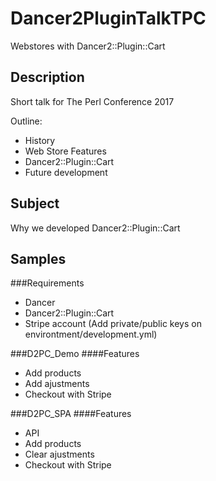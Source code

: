 # Dancer2PluginTalkTPC
Webstores with Dancer2::Plugin::Cart

## Description
Short talk for The Perl Conference 2017

Outline:

  - History
  - Web Store Features
  - Dancer2::Plugin::Cart
  - Future development
 

## Subject
Why we developed Dancer2::Plugin::Cart

## Samples

###Requirements
  - Dancer
  - Dancer2::Plugin::Cart
  - Stripe account (Add private/public keys on environtment/development.yml)

###D2PC_Demo
####Features
- Add products
- Add ajustments
- Checkout with Stripe

###D2PC_SPA
####Features
- API
- Add products
- Clear ajustments
- Checkout with Stripe

